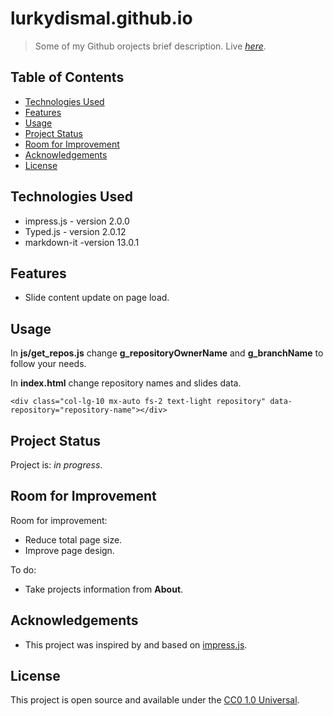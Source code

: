 # lurkydismal.github.io

> Some of my Github orojects brief description.
> Live [_here_](https://lurkydismal.github.io).

## Table of Contents

* [Technologies Used](#technologies-used)
* [Features](#features)
* [Usage](#usage)
* [Project Status](#project-status)
* [Room for Improvement](#room-for-improvement)
* [Acknowledgements](#acknowledgements)
* [License](#license)

## Technologies Used

* impress.js - version 2.0.0
* Typed.js - version 2.0.12
* markdown-it -version 13.0.1

## Features

* Slide content update on page load.

## Usage

In **js/get_repos.js** change **g_repositoryOwnerName** and **g_branchName** to follow your needs.

In **index.html** change repository names and slides data.

`<div class="col-lg-10 mx-auto fs-2 text-light repository" data-repository="repository-name"></div>`

## Project Status

Project is: _in progress_.

## Room for Improvement

Room for improvement:

* Reduce total page size.
* Improve page design.

To do:

* Take projects information from **About**.

## Acknowledgements

* This project was inspired by and based on [impress.js](http://impress.js.org/).

## License

This project is open source and available under the [CC0 1.0 Universal](https://github.com/lurkydismal/lurkydismal.github.io/blob/main/LICENSE).
